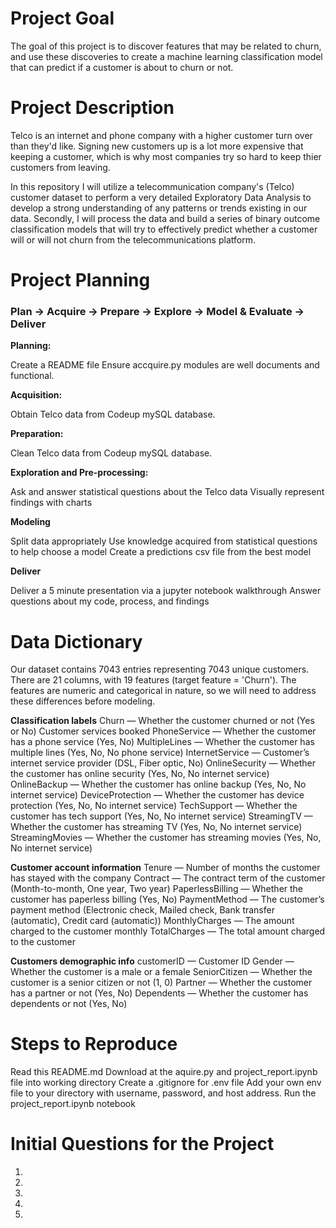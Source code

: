 # Project Goal
The goal of this project is to discover features that may be related to churn, and use these discoveries to create a machine learning classification model that can predict if a customer is about to churn or not.

# Project Description
Telco is an internet and phone company with a higher customer turn over than they'd like. Signing new customers up is a lot more expensive that keeping a customer, which is why most companies try so hard to keep thier customers from leaving. 

In this repository I will utilize a telecommunication company's (Telco) customer dataset to perform a very detailed Exploratory Data Analysis to develop a strong understanding of any patterns or trends existing in our data. Secondly, I will process the data and build a series of binary outcome classification models that will try to effectively predict whether a customer will or will not churn from the telecommunications platform.

# Project Planning
### Plan -> Acquire -> Prepare -> Explore -> Model & Evaluate -> Deliver

**Planning:**

Create a README file
Ensure accquire.py modules are well documents and functional.

**Acquisition:**

Obtain Telco data from Codeup mySQL database.

**Preparation:**

Clean Telco data from Codeup mySQL database.


**Exploration and Pre-processing:**

Ask and answer statistical questions about the Telco data
Visually represent findings with charts

**Modeling**

Split data appropriately
Use knowledge acquired from statistical questions to help choose a model
Create a predictions csv file from the best model

**Deliver**

Deliver a 5 minute presentation via a jupyter notebook walkthrough
Answer questions about my code, process, and findings

# Data Dictionary
Our dataset contains 7043 entries representing 7043 unique customers. There are 21 columns, with 19 features (target feature = 'Churn'). The features are numeric and categorical in nature, so we will need to address these differences before modeling.


**Classification labels**
Churn — Whether the customer churned or not (Yes or No)
Customer services booked
PhoneService — Whether the customer has a phone service (Yes, No)
MultipleLines — Whether the customer has multiple lines (Yes, No, No phone service)
InternetService — Customer’s internet service provider (DSL, Fiber optic, No)
OnlineSecurity — Whether the customer has online security (Yes, No, No internet service)
OnlineBackup — Whether the customer has online backup (Yes, No, No internet service)
DeviceProtection — Whether the customer has device protection (Yes, No, No internet service)
TechSupport — Whether the customer has tech support (Yes, No, No internet service)
StreamingTV — Whether the customer has streaming TV (Yes, No, No internet service)
StreamingMovies — Whether the customer has streaming movies (Yes, No, No internet service)

**Customer account information**
Tenure — Number of months the customer has stayed with the company
Contract — The contract term of the customer (Month-to-month, One year, Two year)
PaperlessBilling — Whether the customer has paperless billing (Yes, No)
PaymentMethod — The customer’s payment method (Electronic check, Mailed check, Bank transfer (automatic), Credit card (automatic))
MonthlyCharges — The amount charged to the customer monthly
TotalCharges — The total amount charged to the customer

**Customers demographic info**
customerID — Customer ID
Gender — Whether the customer is a male or a female
SeniorCitizen — Whether the customer is a senior citizen or not (1, 0)
Partner — Whether the customer has a partner or not (Yes, No)
Dependents — Whether the customer has dependents or not (Yes, No)

# Steps to Reproduce

Read this README.md
Download at the aquire.py and project_report.ipynb file into working directory
Create a .gitignore for .env file
Add your own env file to your directory with username, password, and host address.
Run the project_report.ipynb notebook


# Initial Questions for the Project

1. 
2.
3.
4.
5.


